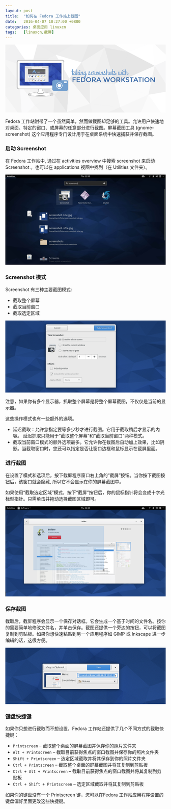 ```yaml
---
layout: post
title:	"如何在 Fedora 工作站上截图"
date:	2016-04-07 10:27:00 +0800 
categories:	桌面应用 linuxcn 
tags:	[linuxcn,截屏]
---
```



 


![](/Asserts/Images/album/201604/06/145207bdsiy2s82c23mrii.png)


Fedora 工作站附带了一个虽然简单，然而做截图却足够的工具。允许用户快速地对桌面、特定的窗口、或屏幕的任意部分进行截图。屏幕截图工具 (gnome-screenshot) 这个应用程序专门设计用于在桌面系统中快速捕获并保存截图。


### 启动 Screenshot


在 Fedora 工作站中, 通过在 activities overview 中搜索 screenshot 来启动 Screenshot 。也可以在 applications 视图中找到（在 Utilities 文件夹）。 


![](/Asserts/Images/album/201604/06/145417javklpt4uoke099k.jpg)


### Screenshot 模式


Screenshot 有三种主要截图模式:


* 截取整个屏幕
* 截取当前窗口
* 截取选定区域


![](/Asserts/Images/album/201604/06/145443hmmrwvmhlafyz1vl.png)


注意，如果你有多个显示器，抓取整个屏幕是将整个屏幕截图，不仅仅是当前的显示器。


这些操作模式也有一些额外的选项。


* 延迟截取：允许您指定要等多少秒才进行截图。它用于截取稍后才显示的内容。 延迟抓取只能用于“截取整个屏幕”和“截取当前窗口”两种模式。
* 截取当前窗口模式的额外选项最多。它允许你在截图后自动加上效果，比如阴影。当截取窗口时，您还可以指定是否让窗口边框和鼠标显示在截屏里面。


### 进行截图


在设置了模式和选项后，按下截屏程序窗口右上角的“截屏”按钮。当你按下截图按钮后，该窗口就会隐藏, 所以它不会显示在你的屏幕截图中。


如果使用“截取选定区域”模式，按下“截屏”按钮后，你的鼠标指针将会变成十字光标型指针。只需单击并拖动选择截图区域即可。


![](/Asserts/Images/album/201604/06/145527t2d55nvml0d5s5z2.png)


### 保存截图


截取后，截屏程序会显示一个保存对话框。它会生成一个基于时间的文件名。按你的需要简单地修改文件名，并单击保存。截图还提供一个旁边的按钮，可以将截图复制到剪贴板。如果你想快速粘贴到另一个应用程序如 GIMP 或 Inkscape 进一步编辑的话，这很方便。


![](/Asserts/Images/album/201604/06/145550lnzianb42212wi7q.png)


### 键盘快捷键


如果你只想进行截取而不想设置，Fedora 工作站还提供了几个不同方式的截取快捷键：


* `Printscreen` – 截取整个桌面的屏幕截图并保存你的照片文件夹
* `Alt + Printscreen` – 截取目前获得焦点的窗口截图并保存你的照片文件夹
* `Shift + Printscreen` – 选定区域截取并将其保存到你的照片文件夹
* `Ctrl + Printscreen` – 截取整个桌面的屏幕截图并将其复制到剪贴板
* `Ctrl + Alt + Printscreen` – 截取目前获得焦点的窗口截图并将其复制到剪贴板
* `Ctrl + Shift + Printscreen` – 选定区域截取并将其复制到剪贴板


如果你的键盘没有一个 Printscreen 键，您可以在Fedora 工作站应用程序设置的键盘偏好里面更改这些快捷键。
